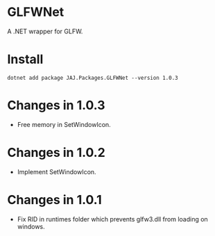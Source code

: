# GLFWNet
A .NET wrapper for GLFW.

# Install
```
dotnet add package JAJ.Packages.GLFWNet --version 1.0.3
```
# Changes in 1.0.3
- Free memory in SetWindowIcon.

# Changes in 1.0.2
- Implement SetWindowIcon.

# Changes in 1.0.1
- Fix RID in runtimes folder which prevents glfw3.dll from loading on windows.
